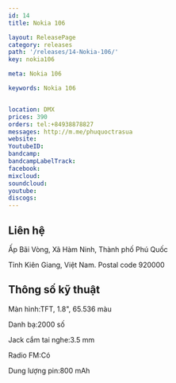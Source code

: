 ```yaml
---
id: 14
title: Nokia 106

layout: ReleasePage
category: releases
path: '/releases/14-Nokia-106/'
key: nokia106

meta: Nokia 106

keywords: Nokia 106


location: DMX
prices: 390
orders: tel:+84938878827
messages: http://m.me/phuquoctrasua
website: 
YoutubeID: 
bandcamp: 
bandcampLabelTrack: 
facebook: 
mixcloud: 
soundcloud: 
youtube: 
discogs: 
---
```

## Liên hệ

Ấp Bãi Vòng, Xã Hàm Ninh, Thành phố Phú Quốc

Tỉnh Kiên Giang, Việt Nam. Postal code 920000

## Thông số kỹ thuật


Màn hình:TFT, 1.8", 65.536 màu

Danh bạ:2000 số

Jack cắm tai nghe:3.5 mm

Radio FM:Có

Dung lượng pin:800 mAh